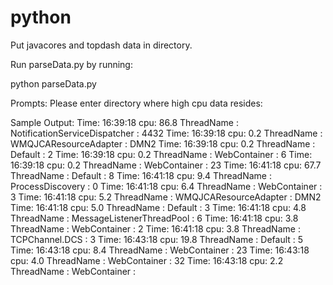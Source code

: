 # python

Put javacores and topdash data in directory.

Run parseData.py by running:

python parseData.py

Prompts: Please enter directory where high cpu data resides:

Sample Output:
Time:  16:39:18  cpu:  86.8       ThreadName :  NotificationServiceDispatcher : 4432
Time:  16:39:18  cpu:  0.2       ThreadName :  WMQJCAResourceAdapter : DMN2
Time:  16:39:18  cpu:  0.2       ThreadName :  Default : 2
Time:  16:39:18  cpu:  0.2       ThreadName :  WebContainer : 6
Time:  16:39:18  cpu:  0.2       ThreadName :  WebContainer : 23
Time:  16:41:18  cpu:  67.7       ThreadName :  Default : 8
Time:  16:41:18  cpu:  9.4       ThreadName :  ProcessDiscovery : 0
Time:  16:41:18  cpu:  6.4       ThreadName :  WebContainer : 3
Time:  16:41:18  cpu:  5.2       ThreadName :  WMQJCAResourceAdapter : DMN2
Time:  16:41:18  cpu:  5.0       ThreadName :  Default : 3
Time:  16:41:18  cpu:  4.8       ThreadName :  MessageListenerThreadPool : 6
Time:  16:41:18  cpu:  3.8       ThreadName :  WebContainer : 2
Time:  16:41:18  cpu:  3.8       ThreadName :  TCPChannel.DCS : 3
Time:  16:43:18  cpu:  19.8       ThreadName :  Default : 5
Time:  16:43:18  cpu:  8.4       ThreadName :  WebContainer : 23
Time:  16:43:18  cpu:  4.0       ThreadName :  WebContainer : 32
Time:  16:43:18  cpu:  2.2       ThreadName :  WebContainer : 

